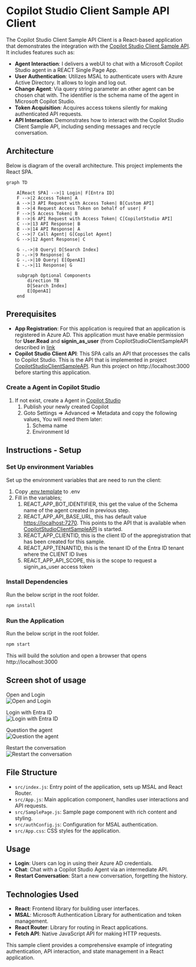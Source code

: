 # Copilot Studio Client Sample API Client

The Copilot Studio Client Sample API Client is a React-based application that demonstrates the integration with the [Copilot Studio Client Sample API](../CopilotStudioClientSampleAPI/README.md). It includes features such as:

- **Agent Interaction**: I delivers a webUI to chat with a Microsoft Copilot Studio agent in a REACT Single Page App.
- **User Authentication**: Utilizes MSAL to authenticate users with Azure Active Directory. It allows to login and log out.
- **Change Agent**: Via query string parameter an other agent can be chosen chat with. The identifier is the schema name of the agent in Microsoft Copilot Studio.
- **Token Acquisition**: Acquires access tokens silently for making authenticated API requests.
- **API Interaction**: Demonstrates how to interact with the Copilot Studio Client Sample API, including sending messages and recycle conversation.

## Architecture

Below is diagram of the overall architecture. This project implements the React SPA.

```mermaid
graph TD

    A[React SPA] -->|1 Login| F[Entra ID]
    F -->|2 Access Token| A
    A -->|3 API Request with Access Token| B[Custom API]
    B -->|4 Request Access Token on behalf of user| F
    F -->|5 Access Token| B
    B -->|6 API Request with Access Token| C[CopilotStudio API]
    C -->|13 API Response| B
    B -->|14 API Response| A
    C -->|7 Call Agent| G[Copilot Agent]
    G -->|12 Agent Response| C

    G -.->|8 Query| D[Search Index]
    D -.->|9 Response| G
    G -.->|10 Query| E[OpenAI]
    E -.->|11 Response| G

    subgraph Optional Components
        direction TB
        D[Search Index]
        E[OpenAI]
    end
```

## Prerequisites

- **App Registration**: For this application is required that an application is registered in Azure AD. This application must have enable permission for **User.Read** and **signin_as_user** (from CopilotStudioClientSampleAPI described in [link](../CopilotStudioClientSampleAPI/README.md)
- **Copilot Studio Client API**: This SPA calls an API that processes the calls to Copilot Studio. This is the API that is implemented in project [CopilotStudioClientSampleAPI](../CopilotStudioClientSampleAPI/README.md). Run this project on http://localhost:3000 before starting this application.

### Create a Agent in Copilot Studio

1. If not exist, create a Agent in [Copilot Studio](https://copilotstudio.microsoft.com)
    1. Publish your newly created Copilot
    1. Goto Settings => Advanced => Metadata and copy the following values, You will need them later:
        1. Schema name
        1. Environment Id

## Instructions - Setup

### Set Up environment Variables

Set up the environment variables that are need to run the client:

1. Copy [.env.template](./.env.template) to .env
1. Fill in the variables;
    1. REACT_APP_BOT_IDENTIFIER, this get the value of the Schema name of the agent created in previous step.
    1. REACT_APP_API_BASE_URL, this has default value <https://localhost:7270>. This points to the API that is available when [CopilotStudioClientSampleAPI](../CopilotStudioClientSampleAPI/README.md) is started.
    1. REACT_APP_CLIENTID, this is the client ID of the appregistration that has been created for this sample.
    1. REACT_APP_TENANTID, this is the tenant ID of the Entra ID tenant where the CLIENT ID lives
    1. REACT_APP_API_SCOPE, this is the scope to request a signin_as_user access token

### Install Dependencies

Run the below script in the root folder.

```sh
npm install
```

### Run the Application

Run the below script in the root folder.

```sh
npm start
```

This will build the solution and open a browser that opens http://localhost:3000

## Screen shot of usage

Open and Login  
![Open and Login](./images/CopilotStudioClientSampleAPIClient_1.png)

Login with Entra ID  
![Login with Entra ID](./images/CopilotStudioClientSampleAPIClient_2.png)

Question the agent  
![Question the agent](./images/CopilotStudioClientSampleAPIClient_3.png)

Restart the conversation  
![Restart the conversation](./images/CopilotStudioClientSampleAPIClient_4.png)

## File Structure

- `src/index.js`: Entry point of the application, sets up MSAL and React Router.
- `src/App.js`: Main application component, handles user interactions and API requests.
- `src/SamplePage.js`: Sample page component with rich content and styling.
- `src/authConfig.js`: Configuration for MSAL authentication.
- `src/App.css`: CSS styles for the application.

## Usage

- **Login**: Users can log in using their Azure AD credentials.
- **Chat**: Chat with a Copilot Studio Agent via an intermediate API.
- **Restart Conversation**: Start a new conversation, forgetting the history.

## Technologies Used

- **React**: Frontend library for building user interfaces.
- **MSAL**: Microsoft Authentication Library for authentication and token management.
- **React Router**: Library for routing in React applications.
- **Fetch API**: Native JavaScript API for making HTTP requests.

This sample client provides a comprehensive example of integrating authentication, API interaction, and state management in a React application.
